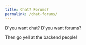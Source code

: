 ```yaml
---
title: Chat? Forums?
permalink: /chat-forums/
---
```


D'you want chat? D'you want forums?

Then go yell at the backend people!
